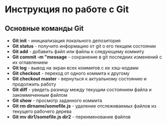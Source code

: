 # Инструкция по работе с Git

## Основные команды Git
* **Git init** - инициализация локального депозитория
* **Git status** - получито информацию от git о его текщем состоянии
* **Git add** - добавить файл или файлы к следующему коммиту
* **Git commit -m "message** - сохранение в git последних изменений с их оглавлением
* **Git log** - вывод на экран всех коммитов с их хэш-кодами
* **Git checkout** - переход от одного коммита к другому
* **Git checkout master** - вернуться к актуальному состоянию и продолжить работу
* **Git diff** - увидеть разницу между текущим состоянием файла и закоммиченным файлом
* **Git show** - просмотр заданного коммита
* **Git rm dirname/somefile.js** - удаление отслеживаемых файлов из текущего рабочего дерева
* **Git mv dir1/somefile.js dir2** - переименование файлов